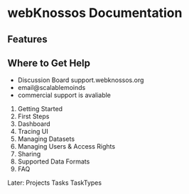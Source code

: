 # webKnossos Documentation

## Features

## Where to Get Help
- Discussion Board support.webknossos.org
- email@scalablemoinds
- commercial support is avaliable

1. Getting Started
2. First Steps
3. Dashboard
3. Tracing UI
4. Managing Datasets
5. Managing Users & Access Rights
6. Sharing
6. Supported Data Formats
7. FAQ

Later:
Projects
Tasks
TaskTypes
